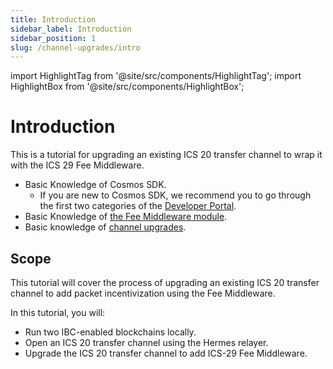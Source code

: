 ```yaml
---
title: Introduction
sidebar_label: Introduction
sidebar_position: 1
slug: /channel-upgrades/intro
---
```


import HighlightTag from '@site/src/components/HighlightTag';
import HighlightBox from '@site/src/components/HighlightBox';

# Introduction

<HighlightTag type="ibc-go" version="v8.1"/> <HighlightTag type="cosmos-sdk" version="v0.50"/>

This is a tutorial for upgrading an existing ICS 20 transfer channel to wrap it with the ICS 29 Fee Middleware.

<HighlightBox type="prerequisite" title="Prerequisites">

- Basic Knowledge of Cosmos SDK.
    - If you are new to Cosmos SDK, we recommend you to go through the first two categories of the [Developer Portal](https://tutorials.cosmos.network/academy/1-what-is-cosmos/).
- Basic Knowledge of [the Fee Middleware module](https://ibc.cosmos.network/main/middleware/ics29-fee/overview).
- Basic knowledge of [channel upgrades](https://ibc.cosmos.network/main/ibc/channel-upgrades).

</HighlightBox>

## Scope

This tutorial will cover the process of upgrading an existing ICS 20 transfer channel to add packet incentivization using the Fee Middleware.

<HighlightBox type="learning" title="Learning Goals">

In this tutorial, you will:

- Run two IBC-enabled blockchains locally.
- Open an ICS 20 transfer channel using the Hermes relayer.
- Upgrade the ICS 20 transfer channel to add ICS-29 Fee Middleware.

</HighlightBox>
